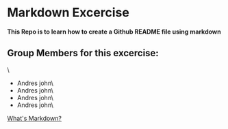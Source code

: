 # Markdown Excercise

**This Repo is to learn how to create a Github README file using markdown**

## Group Members for this excercise:
\
- Andres john\
- Andres john\
- Andres john\
- Andres john\

[What's Markdown?](docs/markdown.md)
